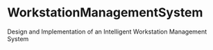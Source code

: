 # WorkstationManagementSystem
Design and Implementation of an Intelligent Workstation Management System
